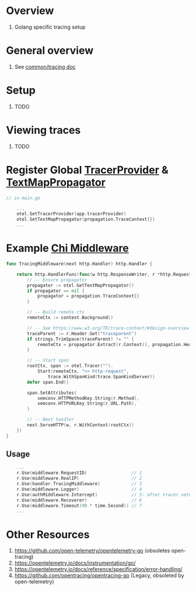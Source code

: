 # Overview
1. Golang specific tracing setup


# General overview
1. See [common/tracing doc](../common/observability/tracing.md)


# Setup
1. TODO


# Viewing traces
1. TODO


# Register Global [TracerProvider](https://pkg.go.dev/go.opentelemetry.io/otel/trace#TracerProvider) & [TextMapPropagator](https://pkg.go.dev/go.opentelemetry.io/otel/propagation#TextMapPropagator)
```go
// in main.go

    ...	
	otel.SetTracerProvider(app.tracerProvider)
	otel.SetTextMapPropagator(propagation.TraceContext{})
	...
```


# Example [Chi Middleware](https://github.com/go-chi/chi)
```go
func TracingMiddleware(next http.Handler) http.Handler {

	return http.HandlerFunc(func(w http.ResponseWriter, r *http.Request) {
		// -- Ensure propagator
		propagator := otel.GetTextMapPropagator()
		if propagator == nil {
			propagator = propagation.TraceContext{}
		}

		// -- Build remote ctx
		remoteCtx := context.Background()

		// -- See https://www.w3.org/TR/trace-context/#design-overview
		traceParent := r.Header.Get("traceparent")
		if strings.TrimSpace(traceParent) != "" {
			remoteCtx = propagator.Extract(r.Context(), propagation.HeaderCarrier(r.Header))
		}

		// -- Start span
		rootCtx, span := otel.Tracer("").
			Start(remoteCtx, ">> http-request",
				trace.WithSpanKind(trace.SpanKindServer))
		defer span.End()

		span.SetAttributes(
			semconv.HTTPMethodKey.String(r.Method),
			semconv.HTTPURLKey.String(r.URL.Path),
		)

		// -- Next handler
		next.ServeHTTP(w, r.WithContext(rootCtx))
	})
}
```

## Usage
```go
    ...
	r.Use(middleware.RequestID)                 // 1
	r.Use(middleware.RealIP)                    // 2
	r.Use(handler.TracingMiddleware)            // 3
	r.Use(middleware.Logger)                    // 4
	r.Use(authMiddleware.Intercept)             // 5: after tracer setup
	r.Use(middleware.Recoverer)                 // 6
	r.Use(middleware.Timeout(90 * time.Second)) // 7
    ...
```


# Other Resources
1. https://github.com/open-telemetry/opentelemetry-go (obsoletes open-tracing)
1. https://opentelemetry.io/docs/instrumentation/go/
1. https://opentelemetry.io/docs/reference/specification/error-handling/
1. https://github.com/opentracing/opentracing-go (Legacy, obsoleted by open-telemetry)
